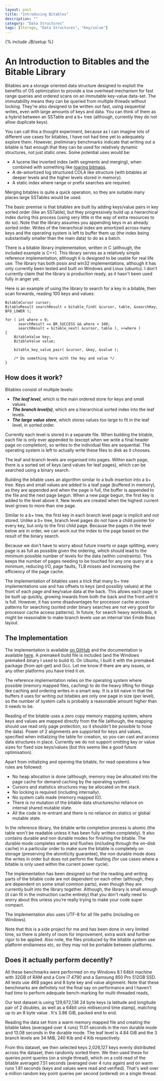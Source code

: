 ```yaml
---
layout: post
title: "Introducing Bitables"
description: ""
category: "Data Structures"
tags: [Storage, "Data Structures", "Key/value"]
---
```

{% include JB/setup %}
# An Introduction to Bitables and the Bitable Library #

Bitables are a storage oriented data structure designed to exploit the benefits of OS optimization to provide a low overhead mechanism for fast range queries and ordered scans on an immutable key-value data-set. The immutability means they can be queried from multiple threads without locking. They're also designed to be written out fast, using sequential writes, even with large amounts of keys and data. You can think of them as a hybrid between an SSTable and a b+ tree (although, currently they do not allow duplicate keys). 

You can call this a thought experiment, because as I can imagine lots of different use cases for bitables, I have not had time yet to adequately explore them. However, preliminary benchmarks indicate that writing out a bitable is fast enough that they can be used for relatively dynamic structures, not just static ones. Some potential uses would be:

 - A lucene like inverted index (with segments and merging), when combined with something like [roaring bitmaps](http://roaringbitmap.org/).
 - A de-amortized log structured COLA like structure (with bitables at deeper levels and the higher levels stored in memory).
 - A static index where range or prefix searches are required.

Merging bitables is quite a quick operation, so they are suitable many places large SSTables would be used.

The basic premise is that bitables are built by adding keys/value pairs in key sorted order (like an SSTable), but they progressively build up a hierarchical index during this process (using very little in the way of extra resources to do so). Note that the library assumes you appending keys in an already sorted order. Writes of the hierarchical index are amortized across many keys and the operating system is left to buffer them up (the index being substantially smaller than the main data) to do as a batch. 

There is a bitable library implementation, written in C (although, the included example is C++). This library serves as a relatively simple reference implementation, although it is designed to be usable for real life use. The library has both posix and win32 implementations, although it has only currently been tested and built on Windows and Linux (ubuntu). I don't currently claim that the library is production ready, as it hasn't been used fully in anger yet.

Here is an example of using the library to search for a key in a bitable, then scan forwards, reading 100 keys and values:

    BitableCursor cursor;
    BitableResult searchResult = bitable_find( &cursor, table, &searchKey, BFO_LOWER );
    
    for ( int where = 0; 
          searchResult == BR_SUCCESS && where < 100; 
          searchResult = bitable_next( &cursor, table ), ++where )  
    {
		BitableValue key;
		BitableValue value;

		bitable_key_value_pair( &cursor, &key, &value );

		/* Do something here with the key and value */   
    }

## How does it work? ##
Bitables consist of multiple levels:

 - ***The leaf level***, which is the main ordered store for keys and small values.
 - ***The branch level(s)***, which are a hierarchical sorted index into the leaf levels.
 - ***The large value store***, which stores values too large to fit in the leaf level, in sorted order.

Currently each level is stored in a separate file. When building the bitable, each file is only ever appended to (except when we write a final header page on completion), so writes to the individual files are sequential. The operating system is left to actually write these files to disk as it chooses.

The leaf and branch levels are organised into pages. Within each page, there is a sorted set of keys (and values for leaf pages), which can be searched using a binary search. 

Building the bitable uses an algorithm similar to a bulk insertion into a b+ tree. Keys and small values are added to a leaf page (buffered in memory), as they are appended and when the page is full, the buffer is appended to the file and the next page begun. When a new page begun, the first key is added to the level above it. New levels are created when the highest current level grows to more than one page. 

Similar to a b+ tree, the first key in each branch level page is implicit and not stored. Unlike a b+ tree, branch level pages do not have a child pointer for every key, but only to the first child page. Because the pages in the level below are in order, we can work out the index to the page based on the result of the binary search. 

Because we don't have to worry about future inserts or page splitting, every page is as full as possible given the ordering, which should lead to the minimum possible number of levels for the data (within constraints). This keeps the number of pages needing to be touched for any one query at a minimum, reducing I/O, page faults, TLB misses and increasing the efficiency of the page cache. 

The implementation of bitables uses a trick that many b+ tree implementations use and has offsets to keys (and possibly values) at the front of each page and key/value data at the back. This allows each page to be built up quickly, growing inwards from both the back and the front until it is full. However, it has some disadvantages for processor cache access patterns for searching (sorted order binary searches are not very good for processor cache access patterns). In future, for search heavy workloads, it might be reasonable to make branch levels use an internal Van Emde Boas layout. 

## The Implementation ##

The implementation is available [on GitHub](https://github.com/ConorStokes/bitable) and the documentation is available [here](/bitabledocs). A premake4 build file is included (and the Windows premake4 binary I used to build it). On Ubuntu, I built it with the premake4 package (from apt-get) and Gcc. Let me know if there are any issues, or any other platforms you have tried it on.

The reference implementation relies on the operating system where possible (memory mapped files, caching) to do the heavy lifting for things like caching and ordering writes in a smart way. It is a bit naive in that the buffers it uses for writing out bitables are only one page in size (per level), so the number of system calls is probably a reasonable amount higher than it needs to be. 

Reading of the bitable uses a zero copy memory mapping system, where keys and values are mapped directly from the file (although, the mapping should use read only page protection, so it shouldn't be possible to hose the data). Power of 2 alignments are supported for keys and values, specified when initializing the table for creation, so you can cast and access data structures in place. Currently we do not support omitting key or value sizes for fixed size keys/values (but this seems like a good future optimisation). 

Apart from initializing and opening the bitable, for read operations a few rules are followed:

 - No heap allocation is done (although, memory may be allocated into the page cache for demand caching by the operating system).
 - Cursors and statistics structures may be allocated on the stack.
 - No locking is required (including internally).
 - No system calls made (memory mapped IO).
 - There is no mutation of the bitable data structures/no reliance on internal shared mutable state.
 - All the code is re-entrant and there is no reliance on statics or global mutable state.

In the reference library, the bitable write completion process is atomic (the table won't be readable unless it has been fully written completely). It also contains durable and non durable modes for finishing the bitable.  The durable mode completes writes and flushes (including through the on-disk cache) in a particular order to make sure the bitable is completely on storage (preserving the atomiticity guarantee), the non durable mode does the writes in order but does not perform the flushing (for use cases where a bitable is only used within the current power cycle).

The implementation has been designed so that the reading and writing parts of the bitable code are not dependent on each other (although, they are dependent on some small common parts), even though they are currently built into the library together. Although, the library is small enough (it can fit in the instruction cache entirely) that you don't really need to worry about this unless you're really trying to make your code super compact.

The implementation also uses UTF-8 for all file paths (including on Windows). 

Note that this is a side project for me and has been done in very limited time, so there is plenty of room for improvement, extra work and further rigor to be applied. Also note, the files produced by the bitable system use platform endianness etc, so they may not be portable between platforms.

## Does it actually perform decently? ##

All these benchmarks were performed on my Windows 8.1 64bit machine with 32GB of RAM and a Core i7 4790 and a Samsung 850 Pro 512GB SSD. All tests use 4KB pages and 8 byte key and value alignment. Note that these benchmarks are definitely not the final say on performance and I haven't had time to perform adequate bench-marking for multi-threaded reads, 

Our test dataset is using 129,672,136 24 byte keys (a latitude and longitude pair of 2 doubles, as well as a 64bit unix millisecond time stamp), matching up to an 8 byte value . It's 3.86 GiB, packed end to end.

Reading the data set from a warm memory mapped file and creating the bitable takes (averaged over 4 runs) 11.01 seconds in the non durable mode and 13.08 seconds in the durable mode. The leaf level is 4.84 GiB and the 3 branch levels are 34 MiB, 240 Kib and 4 Kib respectively. 

From this dataset, we then selected keys 2,026,127 keys evenly distributed across the dataset, then randomly sorted them. We then used these for queries point queries (on a single thread), which on a cold read of the bitable averaged 7.51 seconds (averaged over 4 runs again) and on warm runs 1.81 seconds (keys and values were read and verified). That's well over a million random key point queries per second (ordered) on a single thread. 